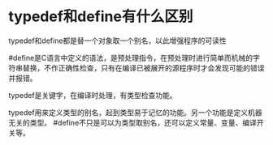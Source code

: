 # typedef和define有什么区别

typedef和define都是替一个对象取一个别名，以此增强程序的可读性

#define是C语言中定义的语法，是预处理指令，在预处理时进行简单而机械的字符串替换，不作正确性检查，只有在编译已被展开的源程序时才会发现可能的错误并报错。

typedef是关键字，在编译时处理，有类型检查功能。

typedef用来定义类型的别名，起到类型易于记忆的功能。另一个功能是定义机器无关的类型。
#define不只是可以为类型取别名，还可以定义常量、变量、编译开关等。



